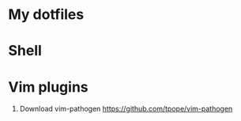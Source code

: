 # My dotfiles

# Shell

# Vim plugins

1) Download vim-pathogen https://github.com/tpope/vim-pathogen
